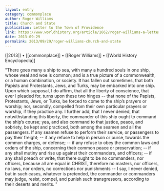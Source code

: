 ```yaml
---
layout: entry
category: commonplace
author: Roger Williams
title: Church and State
publication: Letter to the Town of Providence
link: https://www.worldhistory.org/article/1662/roger-williams-a-letter-to-the-town-of-providence/
date: 2013-09-29
permalink: 2013/09/29/roger-williams-church-and-state
---
```


[[2013]] • [[commonplace]] • [[Roger Williams]] • [[World History Encyclopedia]]

"There goes many a ship to sea, with many a hundred souls in one ship, whose weal and woe is common; and is a true picture of a commonwealth, or a human combination, or society. It has fallen out sometimes, that both Papists and Protestants, Jews, and Turks, may be embarked into one ship. Upon which supposal, I do affirm, that all the liberty of conscience, that ever I pleaded for, turns upon these two hinges -- that none of the Papists, Protestants, Jews, or Turks, be forced to come to the ship’s prayers or worship; nor, secondly, compelled from their own particular prayers or worship, if they practice any. I further add, that I never denied, that notwithstanding this liberty, the commander of this ship ought to command the ship’s course; yea, and also command to that justice, peace, and sobriety, be kept and practiced, both among the seamen and all the passengers. If any seamen refuse to perform their service, or passengers to pay their freight; -- if any refuse to help in person or purse, towards the common charges, or defense; -- if any refuse to obey the common laws and orders of the ship, concerning their common peace or preservation; -- if any shall mutiny and rise up against their commanders, and officers; -- if any shall preach or write, that there ought to be no commanders, nor officers, because all are equal in CHRIST, therefore no masters, nor officers, no laws, nor orders, no corrections nor punishments -- I say, I never denied, but in such cases, whatever is pretended, the commander or commanders may judge, resist, compel, and punish such transgressors, according to their deserts and merits. "﻿
 
